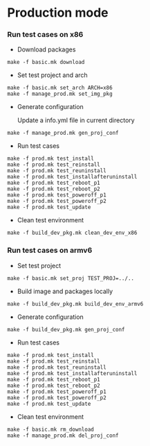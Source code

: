# Production mode
### Run test cases on x86

* Download packages
```
make -f basic.mk download
```

* Set test project and arch
```
make -f basic.mk set_arch ARCH=x86
make -f manage_prod.mk set_img_pkg
```

* Generate configuration 

	Update a info.yml file in current directory
```
make -f manage_prod.mk gen_proj_conf 
```

* Run test cases
```
make -f prod.mk test_install
make -f prod.mk test_reinstall
make -f prod.mk test_reuninstall
make -f prod.mk test_installafteruninstall
make -f prod.mk test_reboot_p1
make -f prod.mk test_reboot_p2
make -f prod.mk test_poweroff_p1
make -f prod.mk test_poweroff_p2
make -f prod.mk test_update
```
* Clean test environment
```
make -f build_dev_pkg.mk clean_dev_env_x86 
```



### Run test cases on armv6
* Set test project
```
make -f basic.mk set_proj TEST_PROJ=../..
```
* Build image and packages locally
```
make -f build_dev_pkg.mk build_dev_env_armv6
```

* Generate configuration 
```
make -f build_dev_pkg.mk gen_proj_conf 
```



* Run test cases
```
make -f prod.mk test_install
make -f prod.mk test_reinstall
make -f prod.mk test_reuninstall
make -f prod.mk test_installafteruninstall
make -f prod.mk test_reboot_p1
make -f prod.mk test_reboot_p2
make -f prod.mk test_poweroff_p1
make -f prod.mk test_poweroff_p2
make -f prod.mk test_update
```


* Clean test environment
```
make -f basic.mk rm_download
make -f manage_prod.mk del_proj_conf
```
